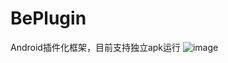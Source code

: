 # BePlugin
Android插件化框架，目前支持独立apk运行
![image](https://github.com/IaMJamesHuang/BePlugin/tree/master/img/plugin_show.gif)
